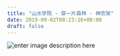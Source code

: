 ```yaml
--- 
title: "山水学院 - 穿一片森林 - 神农架" 
date: 2019-09-02T08:23:16+08:00 
draft: false 
--- 
```


![enter image description here](http://cdn.buchadian.cn/app/images/1567444720473.jpg)
<!--stackedit_data:
eyJoaXN0b3J5IjpbLTE1MjE0NjM3NzksLTEyODUwMDM2ODQsNz
MwOTk4MTE2XX0=
-->